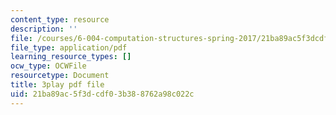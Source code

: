 ```yaml
---
content_type: resource
description: ''
file: /courses/6-004-computation-structures-spring-2017/21ba89ac5f3dcdf03b388762a98c022c_cVEj5p9GiBA.pdf
file_type: application/pdf
learning_resource_types: []
ocw_type: OCWFile
resourcetype: Document
title: 3play pdf file
uid: 21ba89ac-5f3d-cdf0-3b38-8762a98c022c
---
```

